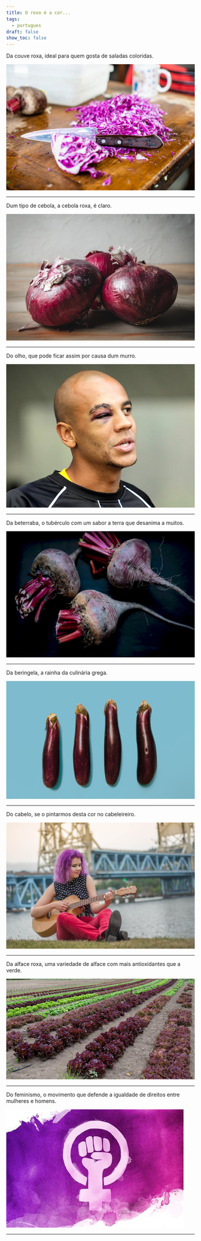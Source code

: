 ```yaml
---
title: O roxo é a cor...
tags:
  - portugues
draft: false
show_toc: false
---
```

Da couve roxa, ideal para quem gosta de saladas coloridas.

![Image](/img/couve_roxa.jpg)

---

Dum tipo de cebola, a cebola roxa, é claro. 

![Image](/img/cebola.jpg)

---

Do olho, que pode ficar assim por causa dum murro.

![Image](/img/olho_roxo.jpg)

---

Da beterraba, o tubérculo com um sabor a terra que desanima a muitos.

![Image](/img/beterraba.jpg)

---

Da beringela, a rainha da culinária grega.

![Image](/img/berinjela.jpg)

---

Do cabelo, se o pintarmos desta cor no cabeleireiro.

![Image](/img/cabelo_roxo.jpg)

---

Da alface roxa, uma variedade de alface com mais antioxidantes que a verde.

![Image](/img/alface_verde_roxa.jpg)

---

Do feminismo, o movimento que defende a igualdade de direitos entre mulheres e homens.

![Image](/img/feminismo_roxo.jpg)

---
